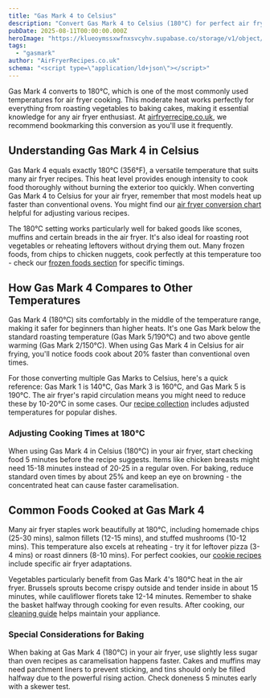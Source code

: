 ```yaml
---
title: "Gas Mark 4 to Celsius"
description: "Convert Gas Mark 4 to Celsius (180°C) for perfect air fryer cooking. Includes conversion chart, baking tips & temperature adjustments."
pubDate: 2025-08-11T00:00:00.000Z
heroImage: "https://klueoymssxwfnxsvcyhv.supabase.co/storage/v1/object/public/md/gas-mark-4-to-celsius-38629a7a.png"
tags:
  - "gasmark"
author: "AirFryerRecipes.co.uk"
schema: "<script type=\"application/ld+json\"></script>"
---
```


<p>Gas Mark 4 converts to 180°C, which is one of the most commonly used temperatures for air fryer cooking. This moderate heat works perfectly for everything from roasting vegetables to baking cakes, making it essential knowledge for any air fryer enthusiast. At <a href=https://www.airfryerrecipe.co.uk>airfryerrecipe.co.uk</a>, we recommend bookmarking this conversion as you'll use it frequently.</p>

<h2>Understanding Gas Mark 4 in Celsius</h2>
<p>Gas Mark 4 equals exactly 180°C (356°F), a versatile temperature that suits many air fryer recipes. This heat level provides enough intensity to cook food thoroughly without burning the exterior too quickly. When converting Gas Mark 4 to Celsius for your air fryer, remember that most models heat up faster than conventional ovens. You might find our <a href=https://www.airfryerrecipe.co.uk/air-fryer-conversion-chart>air fryer conversion chart</a> helpful for adjusting various recipes.</p>
<p>The 180°C setting works particularly well for baked goods like scones, muffins and certain breads in the air fryer. It's also ideal for roasting root vegetables or reheating leftovers without drying them out. Many frozen foods, from chips to chicken nuggets, cook perfectly at this temperature too - check our <a href=https://www.airfryerrecipe.co.uk/recipe-category/frozen-foods>frozen foods section</a> for specific timings.</p>

<h2>How Gas Mark 4 Compares to Other Temperatures</h2>
<p>Gas Mark 4 (180°C) sits comfortably in the middle of the temperature range, making it safer for beginners than higher heats. It's one Gas Mark below the standard roasting temperature (Gas Mark 5/190°C) and two above gentle warming (Gas Mark 2/150°C). When using Gas Mark 4 in Celsius for air frying, you'll notice foods cook about 20% faster than conventional oven times.</p>
<p>For those converting multiple Gas Marks to Celsius, here's a quick reference: Gas Mark 1 is 140°C, Gas Mark 3 is 160°C, and Gas Mark 5 is 190°C. The air fryer's rapid circulation means you might need to reduce these by 10-20°C in some cases. Our <a href=https://www.airfryerrecipe.co.uk/recipes>recipe collection</a> includes adjusted temperatures for popular dishes.</p>

<h3>Adjusting Cooking Times at 180°C</h3>
<p>When using Gas Mark 4 in Celsius (180°C) in your air fryer, start checking food 5 minutes before the recipe suggests. Items like chicken breasts might need 15-18 minutes instead of 20-25 in a regular oven. For baking, reduce standard oven times by about 25% and keep an eye on browning - the concentrated heat can cause faster caramelisation.</p>

<h2>Common Foods Cooked at Gas Mark 4</h2>
<p>Many air fryer staples work beautifully at 180°C, including homemade chips (25-30 mins), salmon fillets (12-15 mins), and stuffed mushrooms (10-12 mins). This temperature also excels at reheating - try it for leftover pizza (3-4 mins) or roast dinners (8-10 mins). For perfect cookies, our <a href=https://www.airfryerrecipe.co.uk/recipe-category/cookies>cookie recipes</a> include specific air fryer adaptations.</p>
<p>Vegetables particularly benefit from Gas Mark 4's 180°C heat in the air fryer. Brussels sprouts become crispy outside and tender inside in about 15 minutes, while cauliflower florets take 12-14 minutes. Remember to shake the basket halfway through cooking for even results. After cooking, our <a href=https://www.airfryerrecipe.co.uk/air-fryer-cleaner>cleaning guide</a> helps maintain your appliance.</p>

<h3>Special Considerations for Baking</h3>
<p>When baking at Gas Mark 4 (180°C) in your air fryer, use slightly less sugar than oven recipes as caramelisation happens faster. Cakes and muffins may need parchment liners to prevent sticking, and tins should only be filled halfway due to the powerful rising action. Check doneness 5 minutes early with a skewer test.</p>